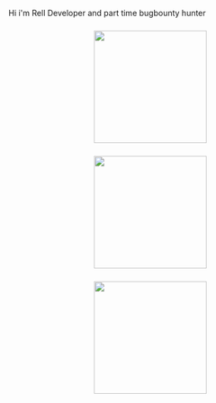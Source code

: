 <p align="left">Hi i'm  Rell Developer and part time bugbounty hunter</p>

###

<div align="center">
  <img height="200" src="https://media1.tenor.com/m/VrzXhtoSwcsAAAAd/hacker-typing.gif"  />
</div>

###

<div align="center">
  <img height="200" src="https://media1.tenor.com/m/VrzXhtoSwcsAAAAd/hacker-typing.gif"  />
</div>

###

<div align="center">
  <img height="200" src="https://media1.tenor.com/m/VrzXhtoSwcsAAAAd/hacker-typing.gif"  />
</div>

###
